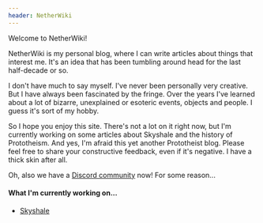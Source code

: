 ```yaml
---
header: NetherWiki
---
```


Welcome to NetherWiki!

NetherWiki is my personal blog, where I can write articles about things that interest me.
It's an idea that has been tumbling around head for the last half-decade or so.

I don't have much to say myself.
I've never been personally very creative.
But I have always been fascinated by the fringe.
Over the years I've learned about a lot of bizarre, unexplained or esoteric events, objects and people.
I guess it's sort of my hobby.

So I hope you enjoy this site.
There's not a lot on it right now, but I'm currently working on some articles about Skyshale and the history of Prototheism.
And yes, I'm afraid this yet another Prototheist blog.
Please feel free to share your constructive feedback, even if it's negative.
I have a thick skin after all.

Oh, also we have a [Discord community](https://discord.gg/YHamcAUksB) now! For some reason...

#### What I'm currently working on...
* [Skyshale](skyshale/)
